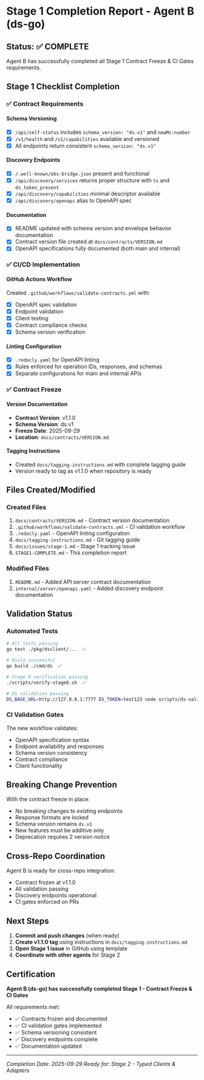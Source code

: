 # Stage 1 Completion Report - Agent B (ds-go)

## Status: ✅ COMPLETE

Agent B has successfully completed all Stage 1 Contract Freeze & CI Gates requirements.

## Stage 1 Checklist Completion

### ✅ Contract Requirements

#### Schema Versioning
- [x] `/api/self-status` includes `schema_version: "ds.v1"` and `nowMs:number`
- [x] `/v1/health` and `/v1/capabilities` available and versioned
- [x] All endpoints return consistent `schema_version: "ds.v1"`

#### Discovery Endpoints
- [x] `/.well-known/obs-bridge.json` present and functional
- [x] `/api/discovery/services` returns proper structure with `ts` and `ds_token_present`
- [x] `/api/discovery/capabilities` minimal descriptor available
- [x] `/api/discovery/openapi` alias to OpenAPI spec

#### Documentation
- [x] README updated with schema version and envelope behavior documentation
- [x] Contract version file created at `docs/contracts/VERSION.md`
- [x] OpenAPI specifications fully documented (both main and internal)

### ✅ CI/CD Implementation

#### GitHub Actions Workflow
Created `.github/workflows/validate-contracts.yml` with:
- [x] OpenAPI spec validation
- [x] Endpoint validation
- [x] Client testing
- [x] Contract compliance checks
- [x] Schema version verification

#### Linting Configuration
- [x] `.redocly.yaml` for OpenAPI linting
- [x] Rules enforced for operation IDs, responses, and schemas
- [x] Separate configurations for main and internal APIs

### ✅ Contract Freeze

#### Version Documentation
- **Contract Version**: v1.1.0
- **Schema Version**: ds.v1
- **Freeze Date**: 2025-09-29
- **Location**: `docs/contracts/VERSION.md`

#### Tagging Instructions
- Created `docs/tagging-instructions.md` with complete tagging guide
- Version ready to tag as v1.1.0 when repository is ready

## Files Created/Modified

### Created Files
1. `docs/contracts/VERSION.md` - Contract version documentation
2. `.github/workflows/validate-contracts.yml` - CI validation workflow
3. `.redocly.yaml` - OpenAPI linting configuration
4. `docs/tagging-instructions.md` - Git tagging guide
5. `docs/issues/stage-1.md` - Stage 1 tracking issue
6. `STAGE1-COMPLETE.md` - This completion report

### Modified Files
1. `README.md` - Added API server contract documentation
2. `internal/server/openapi.yaml` - Added discovery endpoint documentation

## Validation Status

### Automated Tests
```bash
# All tests passing
go test ./pkg/dsclient/...  ✅

# Build successful
go build ./cmd/ds  ✅

# Stage 0 verification passing
./scripts/verify-stage0.sh  ✅

# DS validation passing
DS_BASE_URL=http://127.0.0.1:7777 DS_TOKEN=test123 node scripts/ds-validate.mjs  ✅
```

### CI Validation Gates
The new workflow validates:
- OpenAPI specification syntax
- Endpoint availability and responses
- Schema version consistency
- Contract compliance
- Client functionality

## Breaking Change Prevention

With the contract freeze in place:
- No breaking changes to existing endpoints
- Response formats are locked
- Schema version remains `ds.v1`
- New features must be additive only
- Deprecation requires 2 version notice

## Cross-Repo Coordination

Agent B is ready for cross-repo integration:
- Contract frozen at v1.1.0
- All validation passing
- Discovery endpoints operational
- CI gates enforced on PRs

## Next Steps

1. **Commit and push changes** (when ready)
2. **Create v1.1.0 tag** using instructions in `docs/tagging-instructions.md`
3. **Open Stage 1 issue** in GitHub using template
4. **Coordinate with other agents** for Stage 2

## Certification

**Agent B (ds-go) has successfully completed Stage 1 - Contract Freeze & CI Gates**

All requirements met:
- ✅ Contracts frozen and documented
- ✅ CI validation gates implemented
- ✅ Schema versioning consistent
- ✅ Discovery endpoints complete
- ✅ Documentation updated

---

*Completion Date: 2025-09-29*
*Ready for: Stage 2 - Typed Clients & Adapters*